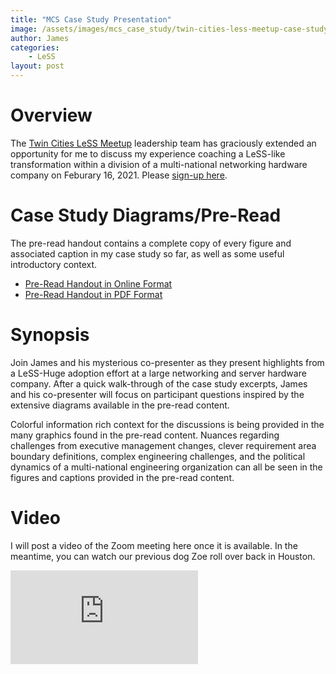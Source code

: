 ```yaml
---
title: "MCS Case Study Presentation"
image: /assets/images/mcs_case_study/twin-cities-less-meetup-case-study.jpg
author: James
categories: 
    - LeSS
layout: post
---
```


# Overview

The [Twin Cities LeSS Meetup](https://www.meetup.com/Large-Scale-Scrum-LeSS-Twin-Cities/) leadership team has graciously extended an opportunity for me to discuss my experience coaching a LeSS-like transformation within a division of a multi-national networking hardware company on Feburary 16, 2021. Please [sign-up here](https://www.meetup.com/Large-Scale-Scrum-LeSS-Twin-Cities/events/275987580/).

# Case Study Diagrams/Pre-Read

The pre-read handout contains a complete copy of every figure and associated caption in my case study so far, as well as some useful introductory context. 

* [Pre-Read Handout in Online Format]({{site.baseurl}}/mcs-case-study-handout/)
* [Pre-Read Handout in PDF Format]({{site.baseurl}}/assets/pdfs/mcs-case-study-handout.pdf)


# Synopsis

Join James and his mysterious co-presenter as they present highlights from a LeSS-Huge adoption effort at a large networking and server hardware company. After a quick walk-through of the case study excerpts, James and his co-presenter will focus on participant questions inspired by the extensive diagrams available in the pre-read content.

Colorful information rich context for the discussions is being provided in the many graphics found in the pre-read content. Nuances regarding challenges from executive management changes, clever requirement area boundary definitions, complex engineering challenges, and the political dynamics of a multi-national engineering organization can all be seen in the figures and captions provided in the pre-read content.

# Video

I will post a video of the Zoom meeting here once it is available. In the meantime, you can watch our previous dog Zoe roll over back in Houston.

<iframe class="video" src="https://www.youtube.com/embed/Eu9WO5mo4M8" allowfullscreen frameborder="0"></iframe>




